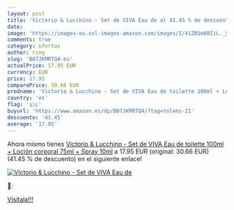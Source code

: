 ```yaml
---
layout: post
title: 'Victorio & Lucchino - Set de VIVA Eau de al 41.45 % de descuento'
date: 
image: 'https://images-eu.ssl-images-amazon.com/images/I/41ZN1m08IiL._SL200_.jpg'
comments: true
category: ofertas
author: ring
slug: 'B07JKMRTQ4-es'
actualPrice: 17.95 EUR
currency: EUR
price: 17.95
comparePrice: 30.66 EUR
prodname: 'Victorio & Lucchino - Set de VIVA Eau de toilette 100ml + Loción corporal 75ml + Spray 10ml'
country: 'es'
flag: '🇪🇸'
buyurl: 'https://www.amazon.es/dp/B07JKMRTQ4/?tag=tolees-21'
descuento: '41.45'
average: '17.95'
---
```


Ahora mismo tienes [Victorio & Lucchino - Set de VIVA Eau de toilette 100ml + Loción corporal 75ml + Spray 10ml](https://www.amazon.es/dp/B07JKMRTQ4/?tag=tolees-21) a 17.95 EUR (original: 30.66 EUR) (41.45 %  de descuento) en el siguiente enlace!

[![Victorio & Lucchino - Set de VIVA Eau de](https://images-eu.ssl-images-amazon.com/images/I/41ZN1m08IiL._SL200_.jpg)](https://www.amazon.es/dp/B07JKMRTQ4/?tag=tolees-21)

🔎:


[Visítala!!!](https://www.amazon.es/dp/B07JKMRTQ4/?tag=tolees-21)
